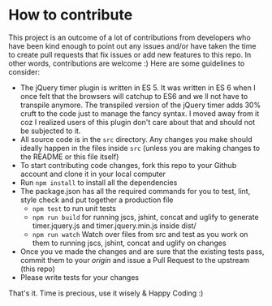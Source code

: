 # How to contribute

This project is an outcome of a lot of contributions from developers who have been kind enough to point out any issues and/or have taken the time to create pull requests that fix issues or add new features to this repo. In other words, contributions are welcome :) Here are some guidelines to consider:

- The jQuery timer plugin is written in ES 5. It was written in ES 6 when I once felt that the browsers will catchup to ES6 and we ll not have to transpile anymore. The transpiled version of the jQuery timer adds 30% cruft to the code just to manage the fancy syntax. I moved away from it coz I realized users of this plugin don't care about that and should not be subjected to it.
- All source code is in the `src` directory. Any changes you make should ideally happen in the files inside `src` (unless you are making changes to the README or this file itself)
- To start contributing code changes, fork this repo to your Github account and clone it in your local computer
- Run `npm install` to install all the dependencies
- The package.json has all the required commands for you to test, lint, style check and put together a production file
    * `npm test` to run unit tests
    * `npm run build` for running jscs, jshint, concat and uglify to generate timer.jquery.js and timer.jquery.min.js inside dist/
    * `npm run watch` Watch over files from src and test as you work on them to running jscs, jshint, concat and uglify on changes
- Once you ve made the changes and are sure that the existing tests pass, commit them to your _origin_ and issue a Pull Request to the upstream (this repo)
- Please write tests for your changes

That's it. Time is precious, use it wisely & Happy Coding :)